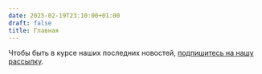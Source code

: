 ```yaml
---
date: 2025-02-19T23:10:00+01:00
draft: false
title: Главная
---
```


Чтобы быть в курсе наших последних новостей, [подпишитесь на нашу рассылку](https://c827713b.sibforms.com/serve/MUIFAN2NsEZSKuFOx_mCWkSlmKaWSiA_OuSAg9LyOxaVgZ6r57aSwB4yuuASnBQGkgcDCcD-s9Gye0bgogHnBKsl551SelgY0lAMedyfJRUJAaHFcsnXw6cdM6I8Ih7GmAhxdgSrhmdZQ1xC28lzz3UtkQ54_QiOjerc45ZvAHqvMjZZ4BOC1YBjBRo2FJvgALWrFHqYMTqip61T).
